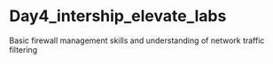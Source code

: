 # Day4_intership_elevate_labs
 Basic firewall management skills and understanding of network traffic filtering
